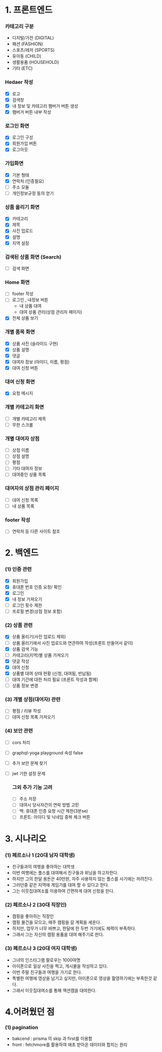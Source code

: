 ﻿# 1. 프론트엔드

### 카테고리 구분

- 디지털/가전 (DIGITAL)
- 패션 (FASHION)
- 스포츠/레저 (SPORTS)
- 유아동 (CHILD)
- 생활용품 (HOUSEHOLD)
- 기타 (ETC)

### Hedaer 작성

- [x] 로고
- [x] 검색창
- [x] 내 정보 및 카테고리 햄버거 버튼 생성
- [x] 햄버거 버튼 내부 작성

### 로그인 화면

- [x] 로그인 구성
- [x] 회원가입 버튼
- [x] 로그아웃

### 가입화면

- [x] 기본 형태
- [x] 연락처 (인증필요)
- [ ] 주소 모듈
- [ ] 개인정보규정 동의 얻기

### 상품 올리기 화면

- [x] 카테고리
- [x] 제목
- [x] 사진 업로드
- [x] 설명
- [x] 지역 설정

### 검색된 상품 화면 (Search)

- [ ] 검색 화면

### Home 화면

- [ ] footer 작성
- [ ] 로그인 , 내정보 버튼
  - 내 상품 대여
  - 대여 상품 관리(상점 관리자 페이지)
- [x] 전체 상품 보기

### 개별 품목 화면

- [x] 상품 사진 (슬라이드 구현)
- [x] 상품 설명
- [x] 댓글
- [x] 대여자 정보 (아이디, 이름, 평점)
- [x] 대여 신청 버튼

### 대여 신청 화면

- [x] 요청 메시지

### 개별 카테고리 화면

- [ ] 개별 카테고리 제목
- [ ] 무한 스크롤

### 개별 대여자 상점

- [ ] 상점 이름
- [ ] 상점 설명
- [ ] 평점
- [ ] 기타 대여자 정보
- [ ] 대여중인 상품 목록

### 대여자의 상점 관리 페이지

- [ ] 대여 신청 목록
- [ ] 내 상품 목록

### footer 작성

- [ ] 연락처 등 다른 사이트 참조

# 2. 백엔드

### (1) 인증 관련

- [x] 회원가입
- [x] 휴대폰 번호 인증 요청/ 확인
- [x] 로그인
- [x] 내 정보 가져오기
- [ ] 로그인 횟수 제한
- [ ] 프로필 변경(상점 정보 포함)

### (2) 상품 관련

- [x] 상품 올리기(사진 업로드 제외)
- [ ] 상품 올리기에서 사진 업로드와 연관하여 작성(프론트 만들어서 같이)
- [x] 상품 검색 기능
- [ ] 카테고리(지역)별 상품 가져오기
- [x] 댓글 작성
- [x] 대여 신청
- [x] 상품별 대여 상태 현황 (신청, 대여됨, 반납됨)
- [ ] 대여 기간에 대한 처리 필요 (프론트 작성과 함께)
- [ ] 상품 정보 변경

### (3) 개별 상점(대여자) 관련

- [ ] 평점 / 리뷰 작성
- [ ] 대여 신청 목록 가져오기

### (4) 보안 관련

- [ ] cors 처리
- [ ] graphql-yoga playground 속성 false
- [ ] 추가 보안 문제 찾기
- [ ] jwt 기한 설정 문제

  ### 그외 추가 기능 고려

  - [ ] 주소 저장
  - [ ] 대여시 당사자간의 연락 방법 고민
  - [ ] 백: 휴대폰 인증 요청 시간 제한(3분se)
  - [ ] 프론트: 아이디 및 닉네임 중복 체크 버튼

# 3. 시나리오

### (1) 페르소나 1 (20대 남자 대학생)

- 친구들과의 여행을 좋아하는 대학생
- 이번 여행에는 플스를 대여해서 친구들과 위닝을 하고자한다.
- 하지만 그의 한달 용돈은 40만원, 자주 사용하지 않는 플스를 사기에는 꺼려진다.
- 그러던중 같은 지역에 게임기를 대여 할 수 있다고 한다.
- 그는 이웃집대여소를 이용하여 간편하게 대여 신청을 한다.

### (2) 페르소나 2 (30대 직장인)

- 캠핑을 좋아하는 직장인
- 캠핑 물건을 모으고, 매주 캠핑을 갈 계획을 세운다.
- 하지만, 업무가 너무 바쁘고, 한달에 한 두번 가기에도 체력이 부족하다.
- 그래서 그는 자신의 캠핑 용품을 대여 해주기로 한다.

### (3) 페르소나 3 (20대 여자 대학생)

- 그녀의 인스타그램 팔로우는 1000여명
- 아이폰으로 일상 사진을 찍고, 게시물을 작성하고 있다.
- 이번 주말 친구들과 여행을 가기로 한다.
- 특별한 여행에 영상을 남기고 싶지만, 아이폰으로 영상을 촬영하기에는
  부족한것 같다.
- 그래서 이웃집대여소를 통해 액션캠을 대여한다.

# 4.어려웠던 점

### (1) pagination

- bakcend : prisma 의 skip 과 first를 이용함
- front : fetchmore를 활용하여 애초 받아온 데이터와 합치는 원리
